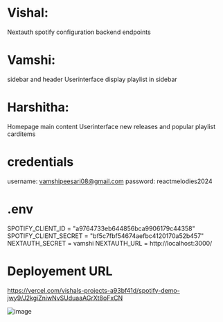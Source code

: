 # Vishal:

Nextauth spotify configuration
backend endpoints

# Vamshi:

sidebar and header Userinterface
display playlist in sidebar

# Harshitha:

Homepage main content Userinterface
new releases and popular playlist carditems

# credentials

username: vamshipeesari08@gmail.com
password: reactmelodies2024

# .env

SPOTIFY_CLIENT_ID = "a9764733eb644856bca9906179c44358"
SPOTIFY_CLIENT_SECRET = "bf5c7fbf54674aefbc4120170a52b457"
NEXTAUTH_SECRET = vamshi
NEXTAUTH_URL = http://localhost:3000/

# Deployement URL
https://vercel.com/vishals-projects-a93bf41d/spotify-demo-jwy9/J2kgiZniwNvSUduaaAGrXt8oFxCN

![image](https://github.com/2024-Winter-ITE-5425-0NA/project-react-client-reactmelodies/assets/113646080/d47cc521-d550-4000-b8a1-38c5cb5ad26e)
